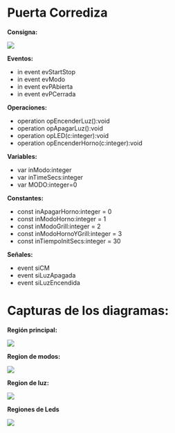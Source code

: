 ﻿# Puerta Corrediza

  

**Consigna:**

![](https://lh3.googleusercontent.com/LeVLzlXlMbdbusbuisbSeMch_sZJrvqZlSAHV7-pih42RXNTrgjASpdSQVtsRzzGUR7qYNBoFieCIPKZbN5rxeMjFOGBk3rT3Zi7SfVLtwyAVVXO8GmzC_qdZTJVDA)

  

**Eventos:**

- in event evStartStop
- in event evModo
- in event evPAbierta
- in event evPCerrada

**Operaciones:**

- operation opEncenderLuz():void
- operation opApagarLuz():void
- operation opLED(c:integer):void
- operation opEncenderHorno(c:integer):void

**Variables:**

- var inModo:integer
- var inTimeSecs:integer
- var MODO:integer=0

**Constantes:**

- const inApagarHorno:integer = 0
- const inModoHorno:integer = 1
- const inModoGrill:integer = 2
- const inModoHornoYGrill:integer = 3
- const inTiempoInitSecs:integer = 30

**Señales:**

- event siCM
- event siLuzApagada
- event siLuzEncendida

# Capturas de los diagramas:

**Región principal:**

![](https://lh3.googleusercontent.com/TFO-0HujbZyVVmIPPpcheqe_VZ7plaUfhBRFdCCMVGne4vnM7TaJ0MBt_ZEClUi__yFfgaDNC72lYyd25x8ntaQHnGVTwAlfTjktiTEO65pO9553rWIqT-uNl0fj-w)

  
**Region de modos:**

![](https://lh6.googleusercontent.com/BIqrfw2J345KBBB3xqwkT_l6sdsmsfBYlxC4D5gUXcKzyzDlEKXEqrGZY-ofTsuQmb94kMJamuMc-zYCtFlqzj3nsloyywf_m-1_MbdYr4R12-PLWEnJJwEi9ZiQww)

**Region de luz:**

![](https://lh5.googleusercontent.com/2CDPAyjvrfmxK67JV-UuRye1k1c5t2tA6Ja2piGz-Pz6D_1vMgS-aclobQo8gnPufwrCLhyXEbeVYTRl07jCMheXAueP1fxOZ8ZZTDHfhK-FGhc7XyLHqaYgte7a8w)

 
**Regiones de Leds**

**![](https://lh3.googleusercontent.com/ZzuDpfhh92-1nnmB1fkG9G8QJMLbJ3v5mwYKs6HEELnk-X-GKAemiu4jFkGNTHAvws8Bl7UtlZ-VRNAF2mP7AYCZ962rVmwfSPkVnIqSPwFO9TruOgzoRsXOSe-tgA)**
